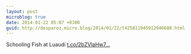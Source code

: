 ```yaml
---
layout: post
microblog: true
date: 2014-01-22 05:07 +0300
guid: http://desparoz.micro.blog/2014/01/22/t425811945912946688.html
---
```

Schooling Fish at Luaudi [t.co/2bZVlaHw7...](http://t.co/2bZVlaHw7s)
